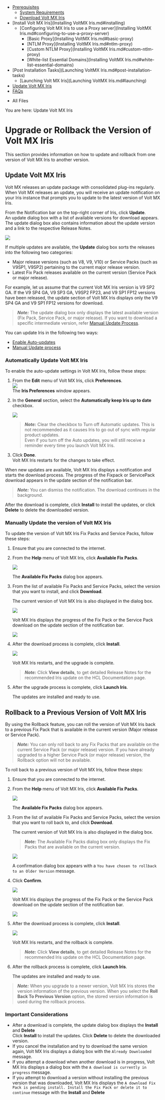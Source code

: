 
[](Prerequisites.md)

- [Prerequisites](Prerequisites.md#prerequisites)
  - [System Requirements](Prerequisites.md#system-requirements)
  - [Download Volt MX Iris](Prerequisites.md#download)
- [Install Volt MX Iris](Installing VoltMX Iris.md#installing)
  - [Configuring Volt MX Iris to use a Proxy server](Installing VoltMX Iris.md#configuring-to-use-a-proxy-server)
    - [Basic Proxy](Installing VoltMX Iris.md#basic-proxy)
    - [NTLM Proxy](Installing VoltMX Iris.md#ntlm-proxy)
    - [Custom NTLM Proxy](Installing VoltMX Iris.md#custom-ntlm-proxy)
    - [White-list Essential Domains](Installing VoltMX Iris.md#white-list-essential-domains)
- [Post Installation Tasks](Launching VoltMX Iris.md#post-installation-tasks)
  - [Launching Volt MX Iris](Launching VoltMX Iris.md#launching)
- [Update Volt MX Iris](#)
- [FAQs](StudioInstallation_FAQs.md#appendix-frequently-asked-questions-faqs)

[](#)

- All Files

You are here: Update Volt MX Iris

# Upgrade or Rollback the Version of Volt MX Iris

This section provides information on how to update and rollback from one version of Volt MX Iris to another version.

## Update Volt MX Iris

Volt MX releases an update package with consolidated plug-ins regularly. When Volt MX releases an update, you will receive an update notification on your Iris instance that prompts you to update to the latest version of Volt MX Iris.

From the Notification bar on the top-right corner of Iris, click **Update**.  
An update dialog box with a list of available versions for download appears. The update dialog box also contains information about the update version and a link to the respective Release Notes.

![](Resources/Images/Update.png)

If multiple updates are available, the **Update** dialog box sorts the releases into the following two categories:

- Major release versions (such as V8, V9, V10) or Service Packs (such as V9SP1, V9SP2) pertaining to the current major release version.
- Latest Fix Pack releases available on the current version (Service Pack or major release).

For example, let us assume that the current Volt MX Iris version is V9 SP2 GA. If the V9 SP4 GA, V9 SP3 GA, V9SP2 FP23, and V9 SP1 FP12 versions have been released, the update section of Volt MX Iris displays only the V9 SP4 GA and V9 SP1 FP12 versions for download.

> **_Note:_** The update dialog box only displays the latest available version (Fix Pack, Service Pack, or major release). If you want to download a specific intermediate version, refer [Manual Update Process](#manually-update-the-version-of-volt-mx-iris).

You can update Iris in the following two ways:

- [Enable Auto-updates](#automatically-update-volt-mx-iris)
- [Manual Update process](#manually-update-the-version-of-volt-mx-iris)

### Automatically Update Volt MX Iris

To enable the auto-update settings in Volt MX Iris, follow these steps:

1.  From the **Edit** menu of Volt MX Iris, click **Preferences**.  
    ![](Resources/Images/Preferences_264x345.png)  
    The **Iris Preferences** window appears.
2.  In the **General** section, select the **Automatically keep Iris up to date** checkbox.

    ![](Resources/Images/General_Pref_461x363.png)

    > **_Note:_** Clear the checkbox to Turn off Automatic updates. This is not recommended as it causes Iris to go out of sync with regular product updates.  
    > Even if you turn off the Auto updates, you will still receive a reminder every time you launch Volt MX Iris.

3.  Click **Done**.  
    Volt MX Iris restarts for the changes to take effect.

When new updates are available, Volt MX Iris displays a notification and starts the download process. The progress of the Fixpack or ServicePack download appears in the update section of the notification bar.

> **_Note:_** You can dismiss the notification. The download continues in the background.

After the download is complete, click **Install** to install the updates, or click **Delete** to delete the downloaded version.

### Manually Update the version of Volt MX Iris

To update the version of Volt MX Iris Fix Packs and Service Packs, follow these steps:

1.  Ensure that you are connected to the internet.
2.  From the **Help** menu of Volt MX Iris, click **Available Fix Packs**.

    ![](Resources/Images/Help_168x245.png)

    The **Available Fix Packs** dialog box appears.

3.  From the list of available Fix Packs and Service Packs, select the version that you want to install, and click **Download**.

    The current version of Volt MX Iris is also displayed in the dialog box.

    ![](Resources/Images/AvailableFixpacks_374x436.png)

    Volt MX Iris displays the progress of the Fix Pack or the Service Pack download on the update section of the notification bar.

    ![](Resources/Images/DownloadUpdate.png)

4.  After the download process is complete, click **Install**.

    ![](Resources/Images/InstallUpgrade.png)

    Volt MX Iris restarts, and the upgrade is complete.

    > **_Note:_** Click **View details**, to get detailed Release Notes for the recommended Iris update on the HCL Documentation page.

5.  After the upgrade process is complete, click **Launch Iris**.

    The updates are installed and ready to use.

## Rollback to a Previous Version of Volt MX Iris

By using the Rollback feature, you can roll the version of Volt MX Iris back to a previous Fix Pack that is available in the current version (Major release or Service Pack).

> **_Note:_** You can only roll back to any Fix Packs that are available on the current Service Pack (or major release) version. If you have already upgraded to a higher Service Pack (or major release) version, the Rollback option will not be available.

To roll back to a previous version of Volt MX Iris, follow these steps:

1.  Ensure that you are connected to the internet.
2.  From the **Help** menu of Volt MX Iris, click **Available Fix Packs**.

    ![](Resources/Images/Help_168x245.png)

    The **Available Fix Packs** dialog box appears.

3.  From the list of available Fix Packs and Service Packs, select the version that you want to roll back to, and click **Download**.

    The current version of Volt MX Iris is also displayed in the dialog box.

    > **_Note:_** The Available Fix Packs dialog box only displays the Fix Packs that are available on the current version.

    ![](Resources/Images/AvailableFixpacks_374x436.png)

    A confirmation dialog box appears with a `You have chosen to rollback to an Older Version` message.

4.  Click **Confirm**.

    ![](Resources/Images/RollBackConfirm.png)

    Volt MX Iris displays the progress of the Fix Pack or the Service Pack download on the update section of the notification bar.

    ![](Resources/Images/RollBack.png)

5.  After the download process is complete, click **Install**.

    ![](Resources/Images/RollBack_Install.png)

    Volt MX Iris restarts, and the rollback is complete.

    > **_Note:_** Click **View details**, to get detailed Release Notes for the recommended Iris update on the HCL Documentation page.

6.  After the rollback process is complete, click **Launch Iris**.

    The updates are installed and ready to use.

> **_Note:_** When you upgrade to a newer version, Volt MX Iris stores the version information of the previous version. When you select the **Roll Back To Previous Version** option, the stored version information is used during the rollback process.

### Important Considerations

- After a download is complete, the update dialog box displays the **Install** and **Delete**  
  Click **Install** to install the updates. Click **Delete** to delete the downloaded version.
- If you cancel the installation and try to download the same version again, Volt MX Iris displays a dialog box with the `Already Downloaded` message.
- If you attempt a download when another download is in progress, Volt MX Iris displays a dialog box with the `A download is currently in progress` message.
- If you attempt to download a version without installing the previous version that was downloaded, Volt MX Iris displays the `A download Fix Pack is pending install. Install the Fix Pack or delete it to continue` message with the **Install** and **Delete**

<!-- - [Prerequisites](Prerequisites.md#prerequisites)
  - [System Requirements](Prerequisites.md#system-requirements)
  - [Download Volt MX Iris](Prerequisites.md#download)
- [Install Volt MX Iris](Installing VoltMX Iris.md#installing)
  - [Configuring Volt MX Iris to use a Proxy server](Installing VoltMX Iris.md#configuring-to-use-a-proxy-server)
- [Post Installation Tasks](Launching VoltMX Iris.md#post-installation-tasks)
  - [Launching Volt MX Iris](Launching VoltMX Iris.md#launching)
- [Update Volt MX Iris](#)
- [FAQs](StudioInstallation_FAQs.md#appendix-frequently-asked-questions-faqs) -->
